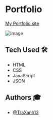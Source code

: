 # Portfolio

[My Portfolio site](https://kyleduong13.netlify.app/)

![image](https://user-images.githubusercontent.com/15054905/222225803-5bf75ffb-a354-4de1-bb6a-4df87a66a4f1.png)

## Tech Used 🛠

- HTML
- CSS
- JavaScript
- JSON

## Authors 🎓

- [@TraXanh13](https://github.com/TraXanh13)
